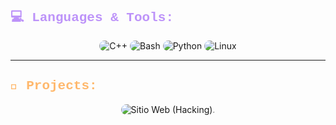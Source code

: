 
<h2 style="color:#bd93f9; font-family:'Courier New', Courier, monospace;">💻 Languages & Tools:</h2>

<p align="center">
  <img src="https://img.shields.io/badge/C++-00599C?style=for-the-badge&logo=c%2B%2B&logoColor=white" alt="C++" style="border-radius: 12px;"> 
  <img src="https://img.shields.io/badge/Bash-4EAA25?style=for-the-badge&logo=gnu-bash&logoColor=white" alt="Bash" style="border-radius: 12px;"> 
  <img src="https://img.shields.io/badge/Python-FFD43B?style=for-the-badge&logo=python&logoColor=blue" alt="Python" style="border-radius: 12px;"> 
  <img src="https://img.shields.io/badge/Linux-FCC624?style=for-the-badge&logo=linux&logoColor=black" alt="Linux" style="border-radius: 12px;"> 
</p>

---

<h2 style="color:#ffb86c; font-family:'Courier New', Courier, monospace;">💾 Projects:</h2>

<p align="center">
  <a href="https://github.com/dantedansh.github.io" style="text-decoration: none;">
    <img src="https://img.shields.io/badge/Sitio Web_(Hacking)_-ff5555?style=for-the-badge&logo=github&logoColor=white" alt="Sitio Web (Hacking)." style="border-radius: 12px;">
  </a>
